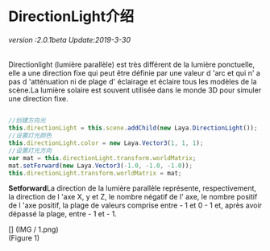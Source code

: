 # DirectionLight介绍

###### *version :2.0.1beta   Update:2019-3-30*

Directionlight (lumière parallèle) est très différent de la lumière ponctuelle, elle a une direction fixe qui peut être définie par une valeur d 'arc et qui n' a pas d 'atténuation ni de plage d' éclairage et éclaire tous les modèles de la scène.La lumière solaire est souvent utilisée dans le monde 3D pour simuler une direction fixe.


```typescript

//创建方向光
this.directionLight = this.scene.addChild(new Laya.DirectionLight());
//设置灯光颜色
this.directionLight.color = new Laya.Vector3(1, 1, 1);
//设置灯光方向
var mat = this.directionLight.transform.worldMatrix;
mat.setForward(new Laya.Vector3(-1.0, -1.0, -1.0));
this.directionLight.transform.worldMatrix = mat;
```


​**Setforward**La direction de la lumière parallèle représente, respectivement, la direction de l 'axe X, y et Z, le nombre négatif de l' axe, le nombre positif de l 'axe positif, la plage de valeurs comprise entre - 1 et 0 - 1 et, après avoir dépassé la plage, entre - 1 et - 1.

[] (IMG / 1.png) <br > (Figure 1)

